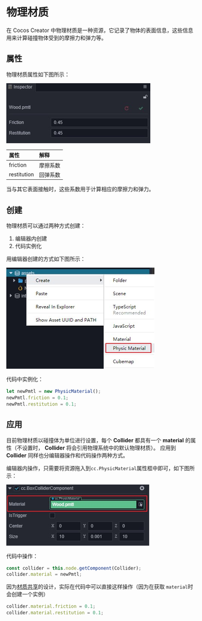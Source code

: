 # 物理材质

在 Cocos Creator 中物理材质是一种资源，它记录了物体的表面信息，这些信息用来计算碰撞物体受到的摩擦力和弹力等。

## 属性

物理材质属性如下图所示：

![物理材质](img/physic-material.jpg)

| 属性 | 解释 |
| :-- | :-- |
| friction | 摩擦系数 |
| restitution | 回弹系数 |

当与其它表面接触时，这些系数用于计算相应的摩擦力和弹力。

## 创建

物理材质可以通过两种方式创建：

1. 编辑器内创建
2. 代码实例化

用编辑器创建的方式如下图所示：

![创建物理材质](img/create-pmtl.jpg)

代码中实例化：

```ts
let newPmtl = new PhysicMaterial();
newPmtl.friction = 0.1;
newPmtl.restitution = 0.1;
```

## 应用

目前物理材质以碰撞体为单位进行设置，每个 **Collider** 都具有一个 **material** 的属性（不设置时， **Collider** 将会引用物理系统中的默认物理材质）。
应用到 **Collider** 同样也分编辑器操作和代码操作两种方式。

编辑器内操作，只需要将资源拖入到`cc.PhysicMaterial`属性框中即可，如下图所示：

![应用物理材质](img/apply-pmtl.jpg)

代码中操作：

```ts
const collider = this.node.getComponent(Collider);
collider.material = newPmtl;
```

因为[材质共享](physics-collider.md##物理材质)的设计，实际在代码中可以直接这样操作（因为在获取 `material`时会创建一个实例）

```ts
collider.material.friction = 0.1;
collider.material.restitution = 0.1;
```
